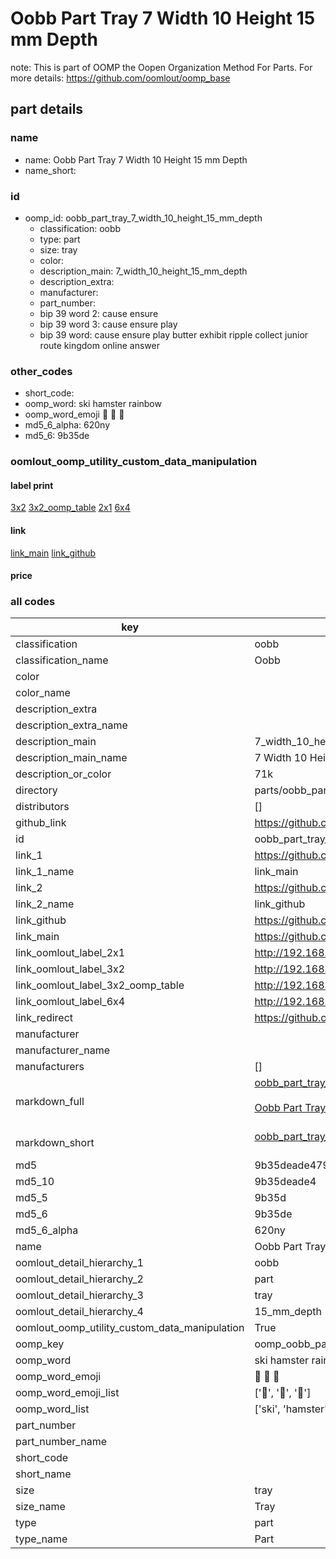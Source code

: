 # Oobb Part Tray 7 Width 10 Height 15 mm Depth  

note: This is part of OOMP the Oopen Organization Method For Parts. For more details: https://github.com/oomlout/oomp_base

##  part details
  







### name
* name: Oobb Part Tray 7 Width 10 Height 15 mm Depth
* name_short: 
### id
* oomp_id: oobb_part_tray_7_width_10_height_15_mm_depth
  * classification: oobb
  * type: part
  * size: tray
  * color: 
  * description_main: 7_width_10_height_15_mm_depth
  * description_extra: 
  * manufacturer: 
  * part_number: 
  * bip 39 word 2: cause ensure
  * bip 39 word 3: cause ensure play
  * bip 39 word: cause ensure play butter exhibit ripple collect junior route kingdom online answer

### other_codes
* short_code: 
* oomp_word: ski hamster rainbow
* oomp_word_emoji :ski: :hamster: :rainbow:
* md5_6_alpha: 620ny
* md5_6: 9b35de






### oomlout_oomp_utility_custom_data_manipulation
#### label print
[3x2](http://192.168.1.245:1112/?label=oomp%20620ny)
[3x2_oomp_table](http://192.168.1.108:1112/?label=oomp%20620ny)
[2x1](http://192.168.1.242:1112/?label=oomp%20620ny)
[6x4](http://192.168.1.55:1112/?label=oomp%20620ny)    

#### link

[link_main](https://github.com/oomlout/oomlout_oomp_version_1_messy/tree/main/parts/oobb_part_tray_7_width_10_height_15_mm_depth) [link_github](https://github.com/oomlout/oomlout_oomp_version_1_messy/tree/main/parts/oobb_part_tray_7_width_10_height_15_mm_depth)                             

#### price







### all codes 
| key | value |  
| --- | --- |  
| classification | oobb |  
| classification_name | Oobb |  
| color |  |  
| color_name |  |  
| description_extra |  |  
| description_extra_name |  |  
| description_main | 7_width_10_height_15_mm_depth |  
| description_main_name | 7 Width 10 Height 15 mm Depth |  
| description_or_color | 71k |  
| directory | parts/oobb_part_tray_7_width_10_height_15_mm_depth |  
| distributors | [] |  
| github_link | https://github.com/oomlout/oomlout_oomp_part_src/tree/main/parts/oobb_part_tray_7_width_10_height_15_mm_depth |  
| id | oobb_part_tray_7_width_10_height_15_mm_depth |  
| link_1 | https://github.com/oomlout/oomlout_oomp_version_1_messy/tree/main/parts/oobb_part_tray_7_width_10_height_15_mm_depth |  
| link_1_name | link_main |  
| link_2 | https://github.com/oomlout/oomlout_oomp_version_1_messy/tree/main/parts/oobb_part_tray_7_width_10_height_15_mm_depth |  
| link_2_name | link_github |  
| link_github | https://github.com/oomlout/oomlout_oomp_version_1_messy/tree/main/parts/oobb_part_tray_7_width_10_height_15_mm_depth |  
| link_main | https://github.com/oomlout/oomlout_oomp_version_1_messy/tree/main/parts/oobb_part_tray_7_width_10_height_15_mm_depth |  
| link_oomlout_label_2x1 | http://192.168.1.242:1112/?label=oomp%20620ny |  
| link_oomlout_label_3x2 | http://192.168.1.245:1112/?label=oomp%20620ny |  
| link_oomlout_label_3x2_oomp_table | http://192.168.1.108:1112/?label=oomp%20620ny |  
| link_oomlout_label_6x4 | http://192.168.1.55:1112/?label=oomp%20620ny |  
| link_redirect | https://github.com/oomlout/oomlout_oomp_version_1_messy/tree/main/parts/oobb_part_tray_7_width_10_height_15_mm_depth |  
| manufacturer |  |  
| manufacturer_name |  |  
| manufacturers | [] |  
| markdown_full | [oobb_part_tray_7_width_10_height_15_mm_depth](none)<br>[](none)<br>[Oobb Part Tray 7 Width 10 Height 15 Mm Depth](none)<br><br> |  
| markdown_short | [oobb_part_tray_7_width_10_height_15_mm_depth](none)<br><br> |  
| md5 | 9b35deade47925b2e927c1f54c92d124 |  
| md5_10 | 9b35deade4 |  
| md5_5 | 9b35d |  
| md5_6 | 9b35de |  
| md5_6_alpha | 620ny |  
| name | Oobb Part Tray 7 Width 10 Height 15 mm Depth |  
| oomlout_detail_hierarchy_1 | oobb |  
| oomlout_detail_hierarchy_2 | part |  
| oomlout_detail_hierarchy_3 | tray |  
| oomlout_detail_hierarchy_4 | 15_mm_depth |  
| oomlout_oomp_utility_custom_data_manipulation | True |  
| oomp_key | oomp_oobb_part_tray_7_width_10_height_15_mm_depth |  
| oomp_word | ski hamster rainbow |  
| oomp_word_emoji | :ski: :hamster: :rainbow: |  
| oomp_word_emoji_list | [':ski:', ':hamster:', ':rainbow:'] |  
| oomp_word_list | ['ski', 'hamster', 'rainbow'] |  
| part_number |  |  
| part_number_name |  |  
| short_code |  |  
| short_name |  |  
| size | tray |  
| size_name | Tray |  
| type | part |  
| type_name | Part |  
